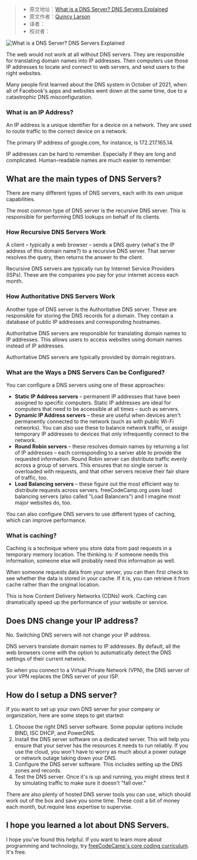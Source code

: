 > -  原文地址：[What is a DNS Server? DNS Servers Explained](https://www.freecodecamp.org/news/what-is-a-dns-server/)
> -  原文作者：[Quincy Larson](https://www.freecodecamp.org/news/author/quincylarson/)
> -  译者：
> -  校对者：

![What is a DNS Server? DNS Servers Explained](https://www.freecodecamp.org/news/content/images/size/w2000/2022/04/christina-wocintechchat-com-glRqyWJgUeY-unsplash--1-.jpg)

The web would not work at all without DNS servers. They are responsible for translating domain names into IP addresses. Then computers use those IP addresses to locate and connect to web servers, and send users to the right websites.

Many people first learned about the DNS system in October of 2021, when all of Facebook's apps and websites went down at the same time, due to a catastrophic DNS misconfiguration.

### What is an IP Address?

An IP address is a unique identifier for a device on a network. They are used to route traffic to the correct device on a network.

The primary IP address of google.com, for instance, is 172.217.165.14.

IP addresses can be hard to remember. Especially if they are long and complicated. Human-readable names are much easier to remember.

## What are the main types of DNS Servers?

There are many different types of DNS servers, each with its own unique capabilities.

The most common type of DNS server is the recursive DNS server. This is responsible for performing DNS lookups on behalf of its clients.

### How Recursive DNS Servers Work

A client – typically a web browser – sends a DNS query (what's the IP address of this domain name?) to a recursive DNS server. That server resolves the query, then returns the answer to the client.

Recursive DNS servers are typically run by Internet Service Providers (ISPs). These are the companies you pay for your internet access each month.

### How Authoritative DNS Servers Work

Another type of DNS server is the Authoritative DNS server. These are responsible for storing the DNS records for a domain. They contain a database of public IP addresses and corresponding hostnames.

Authoritative DNS servers are responsible for translating domain names to IP addresses. This allows users to access websites using domain names instead of IP addresses.

Authoritative DNS servers are typically provided by domain registrars.

### What are the Ways a DNS Servers Can be Configured?

You can configure a DNS servers using one of these approaches:

-   **Static IP Address servers** – permanent IP addresses that have been assigned to specific computers. Static IP addresses are ideal for computers that need to be accessible at all times – such as servers.
-   **Dynamic IP Address servers** – these are useful when devices aren't permanently connected to the network (such as with public Wi-Fi networks). You can also use these to balance network traffic, or assign temporary IP addresses to devices that only infrequently connect to the network.
-   **Round Robin servers** – these resolves domain names by returning a list of IP addresses – each corresponding to a server able to provide the requested information. Round Robin server can distribute traffic evenly across a group of servers. This ensures that no single server is overloaded with requests, and that other servers receive their fair share of traffic, too.
-   **Load Balancing servers** – these figure out the most efficient way to distribute requests across servers. freeCodeCamp.org uses load balancing servers (also called "Load Balancers") and I imagine most major websites do, too.

You can also configure DNS servers to use different types of caching, which can improve performance.

### What is caching?

Caching is a technique where you store data from past requests in a temporary memory location. The thinking is: if someone needs this information, someone else will probably need this information as well.

When someone requests data from your server, you can then first check to see whether the data is stored in your cache. If it is, you can retrieve it from cache rather than the original location.

This is how Content Delivery Networks (CDNs) work. Caching can dramatically speed up the performance of your website or service.

## Does DNS change your IP address?

No. Switching DNS servers will not change your IP address.

DNS servers translate domain names to IP addresses. By default, all the web browsers come with the option to automatically detect the DNS settings of their current network.

So when you connect to a Virtual Private Network (VPN), the DNS server of your VPN replaces the DNS server of your ISP.

## How do I setup a DNS server?

If you want to set up your own DNS server for your company or organization, here are some steps to get started:

1.  Choose the right DNS server software. Some popular options include BIND, ISC DHCP, and PowerDNS.
2.  Install the DNS server software on a dedicated server. This will help you ensure that your server has the resources it needs to run reliably. If you use the cloud, you won't have to worry as much about a power outage or network outage taking down your DNS.
3.  Configure the DNS server software. This includes setting up the DNS zones and records.
4.  Test the DNS server. Once it's is up and running, you might stress test it by simulating traffic to make sure it doesn't "fall over."

There are also plenty of hosted DNS server tools you can use, which should work out of the box and save you some time. These cost a bit of money each month, but require less expertise to supervise.

## I hope you learned a lot about DNS Servers.

I hope you've found this helpful. If you want to learn more about programming and technology, try [freeCodeCamp's core coding curriculum](https://www.freecodecamp.org/learn). It's free.